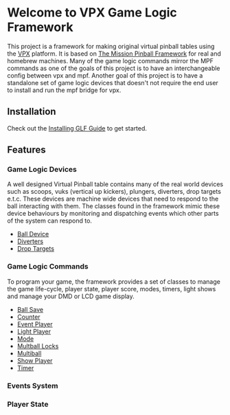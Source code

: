 # Welcome to VPX Game Logic Framework

This project is a framework for making original virtual pinball tables using the [VPX](https://github.com/vpinball/vpinball) platform.
It is based on [The Mission Pinball Framework](https://missionpinball.org) for real and homebrew machines. Many of the game logic commands mirror the MPF commands as one of the goals of this project is to have an interchangeable config between vpx and mpf. Another goal of this project is to have a standalone set of game logic devices that doesn't not require the end user to install and run the mpf bridge for vpx.

## Installation

Check out the [Installing GLF Guide](installing.md) to get started.

## Features

### Game Logic Devices

A well designed Virtual Pinball table contains many of the real world devices such as scoops, vuks (vertical up kickers), plungers, diverters, drop targets e.t.c. These devices are machine wide devices that need to respond to the ball interacting with them. The classes found in the framework mimic these device behaviours by monitoring and dispatching events which other parts of the system can respond to.

- [Ball Device](ball-device.md)
- [Diverters](diverter.md)
- [Drop Targets](drop-target.md)

### Game Logic Commands

To program your game, the framework provides a set of classes to manage the game life-cycle, player state, player score, modes, timers, light shows and manage your DMD or LCD game display.

- [Ball Save](ball-save.md)
- [Counter](counter.md)
- [Event Player](event-player.md)
- [Light Player](light-player.md)
- [Mode](mode.md)
- [Multball Locks](multiball-locks.md)
- [Multiball](multiball.md)
- [Show Player](show-player.md)
- [Timer](timer.md)

### Events System

### Player State